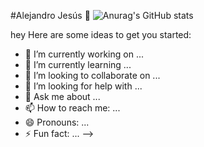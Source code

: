 #Alejandro Jesús 👋
![Anurag's GitHub stats](https://github-readme-stats.vercel.app/api?waxxaa=anuraghazra&show_icons=true&theme=radical)

hey 
Here are some ideas to get you started:

- 🔭 I’m currently working on ...
- 🌱 I’m currently learning ...
- 👯 I’m looking to collaborate on ...
- 🤔 I’m looking for help with ...
- 💬 Ask me about ...
- 📫 How to reach me: ...
- 😄 Pronouns: ...
- ⚡ Fun fact: ...
-->
